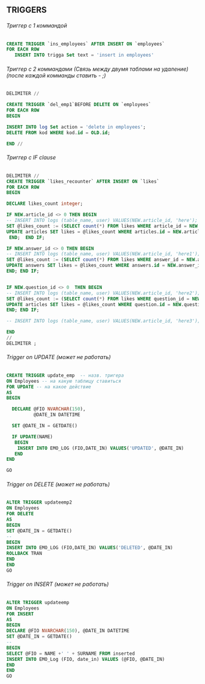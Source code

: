 ## TRIGGERS

###### Триггер с 1 коммандой

```sql
CREATE TRIGGER `ins_employees` AFTER INSERT ON `employees`
FOR EACH ROW
   INSERT INTO trigga Set text = 'insert in employees'
```

###### Триггер с 2 коммандами (Связь между двумя таблами на удаление) (после каждой комманды ставить - ;)

```sql
DELIMITER //

CREATE TRIGGER `del_emp1`BEFORE DELETE ON `employees`
FOR EACH ROW
BEGIN

INSERT INTO log Set action = 'delete in employees';
DELETE FROM kod WHERE kod.id = OLD.id;

END //
```

###### Триггер с IF clause

```sql
DELIMITER //
CREATE TRIGGER `likes_recounter` AFTER INSERT ON `likes` 
FOR EACH ROW 
BEGIN

DECLARE likes_count integer;

IF NEW.article_id <> 0 THEN BEGIN
-- INSERT INTO logs (table_name, user) VALUES(NEW.article_id, 'here');
SET @likes_count := (SELECT count(*) FROM likes WHERE article_id = NEW.article_id);
UPDATE articles SET likes = @likes_count WHERE articles.id = NEW.article_id;
 END;  END IF;

IF NEW.answer_id <> 0 THEN BEGIN
-- INSERT INTO logs (table_name, user) VALUES(NEW.article_id, 'here1');
SET @likes_count := (SELECT count(*) FROM likes WHERE answer_id = NEW.answer_id);
UPDATE answers SET likes = @likes_count WHERE answers.id = NEW.answer_id;
END; END IF;


IF NEW.question_id <> 0  THEN BEGIN
-- INSERT INTO logs (table_name, user) VALUES(NEW.article_id, 'here2');
SET @likes_count := (SELECT count(*) FROM likes WHERE question_id = NEW.question_id);
UPDATE articles SET likes = @likes_count WHERE question.id = NEW.question_id;
END; END IF;

-- INSERT INTO logs (table_name, user) VALUES(NEW.article_id, 'here3');

END
//
DELIMITER ;
```



###### Trigger on UPDATE (может не работать)

```sql
CREATE TRIGGER update_emp  -- назв. тригера
ON Employees -- на какую таблицу ставиться
FOR UPDATE -- на какое действие
AS
BEGIN

  DECLARE @FIO NVARCHAR(150),
          @DATE_IN DATETIME

  SET @DATE_IN = GETDATE()

  IF UPDATE(NAME)
   BEGIN
    INSERT INTO EMO_LOG (FIO,DATE_IN) VALUES('UPDATED', @DATE_IN)
   END
END

GO
```


###### Trigger on DELETE (может не работать)



```sql
ALTER TRIGGER updateemp2
ON Employees
FOR DELETE
AS
BEGIN
SET @DATE_IN = GETDATE()
--
BEGIN
INSERT INTO EMO_LOG (FIO,DATE_IN) VALUES('DELETED', @DATE_IN)
ROLLBACK TRAN
END
END
GO
```

###### Trigger on INSERT (может не работать)




```sql
ALTER TRIGGER updateemp
ON Employees
FOR INSERT
AS
BEGIN
DECLARE @FIO NVARCHAR(150), @DATE_IN DATETIME
SET @DATE_IN = GETDATE()
--
BEGIN
SELECT @FIO = NAME +' ' + SURNAME FROM inserted
INSERT INTO EMO_Log (FIO, date_in) VALUES (@FIO, @DATE_IN)
END
END
GO
```
